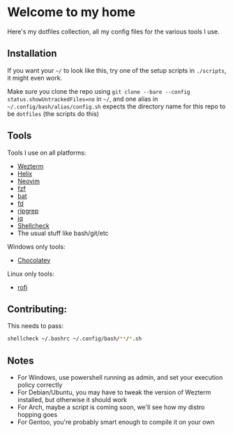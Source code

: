 # Welcome to my home

Here's my dotfiles collection, all my config files for the various tools I use.

## Installation

If you want your `~/` to look like this, try one of the setup scripts in `./scripts`, it might even work.

Make sure you clone the repo using `git clone --bare --config status.showUntrackedFiles=no` in `~/`, and one alias in `~/.config/bash/alias/config.sh` expects the directory name for this repo to be `dotfiles` (the scripts do this)

## Tools

Tools I use on all platforms:
- [Wezterm](https://wezfurlong.org/wezterm/index.html)
- [Helix](https://docs.helix-editor.com/)
- [Neovim](https://neovim.io/)
- [fzf](https://github.com/junegunn/fzf)
- [bat](https://github.com/sharkdp/bat)
- [fd](https://github.com/sharkdp/fd)
- [ripgrep](https://github.com/BurntSushi/ripgrep)
- [jq](https://stedolan.github.io/jq/)
- [Shellcheck](https://www.shellcheck.net/)
- The usual stuff like bash/git/etc

Windows only tools:
- [Chocolatey](https://chocolatey.org/)

Linux only tools:
- [rofi](https://github.com/davatorium/rofi)

## Contributing:

This needs to pass:
```bash
shellcheck ~/.bashrc ~/.config/bash/**/*.sh
```

## Notes

- For Windows, use powershell running as admin, and set your execution policy correctly
- For Debian/Ubuntu, you may have to tweak the version of Wezterm installed, but otherwise it should work
- For Arch, maybe a script is coming soon, we'll see how my distro hopping goes
- For Gentoo, you're probably smart enough to compile it on your own
